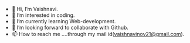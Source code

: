 - 👋 Hi, I’m Vaishnavi.
- 👀 I’m interested in coding.
- 🌱 I’m currently learning Web-development.
- 💞️ I’m looking forward to collaborate with Github.
- 📫 How to reach me ....through my mail id(vaishnavinov21@gmail.com).

<!---
Vaishnavi-Sharma2105/Vaishnavi-Sharma2105 is a ✨ special ✨ repository because its `README.md` (this file) appears on your GitHub profile.
You can click the Preview link to take a look at your changes.
--->
